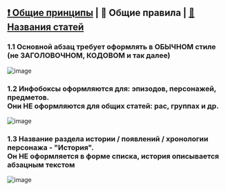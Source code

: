 ## [❗ Общие принципы](https://github.com/skibidiwiki/wiki/blob/main/rules/README.md) | 📃 Общие правила | [👤 Названия статей](https://github.com/skibidiwiki/wiki/blob/main/rules/2title.md)
### 1.1 Основной **абзац** требует оформлять в **ОБЫЧНОМ** стиле (не ЗАГОЛОВОЧНОМ, КОДОВОМ и так далее)
![image](https://github.com/skibidiwiki/wiki/assets/87380272/d62e7f11-7660-4117-b031-85a7bf8305c9)

### 1.2 Инфобоксы оформляются для: эпизодов, персонажей, предметов. <br> Они **НЕ** оформляются для общих статей: рас, группах и др.
![image](https://github.com/skibidiwiki/wiki/assets/87380272/d2917b5b-0270-4d64-9dc6-8ca5d09ac113)

### 1.3 Название раздела истории / появлений / хронологии персонажа - "История". <br> Он **НЕ** оформляется в форме списка, история описывается абзацным текстом
![image](https://github.com/skibidiwiki/wiki/assets/87380272/d20722bf-ac4b-472e-8819-7a5a1a5f7fc5)

